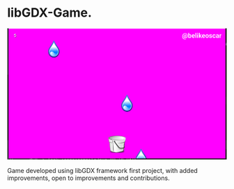 # libGDX-Game.
![alt text](https://github.com/scarnation/libGDX-Game/blob/master/bucket%20catch.PNG)

Game developed using libGDX framework first project, with added improvements, open to improvements and contributions.

